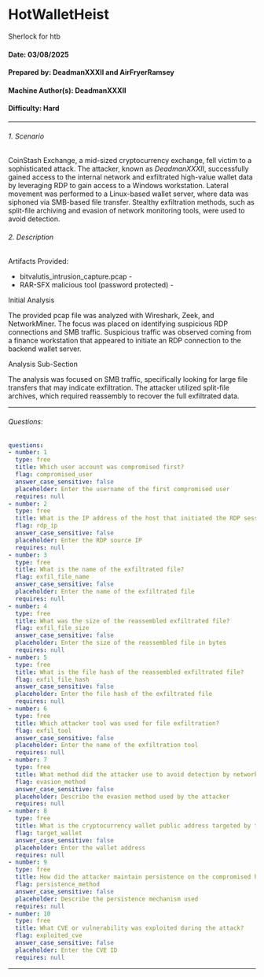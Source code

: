 # HotWalletHeist
Sherlock for htb

#### Date: 03/08/2025

#### Prepared by: DeadmanXXXII and AirFryerRamsey

#### Machine Author(s): DeadmanXXXII

#### Difficulty: Hard

---

###### 1. Scenario

CoinStash Exchange, a mid-sized cryptocurrency exchange, fell victim to a sophisticated attack. The attacker, known as *DeadmanXXXII*, successfully gained access to the internal network and exfiltrated high-value wallet data by leveraging RDP to gain access to a Windows workstation. Lateral movement was performed to a Linux-based wallet server, where data was siphoned via SMB-based file transfer. Stealthy exfiltration methods, such as split-file archiving and evasion of network monitoring tools, were used to avoid detection.

###### 2. Description

Artifacts Provided:

- bitvalutis_intrusion_capture.pcap - *<insert file hash here>*
- RAR-SFX malicious tool (password protected) - *<insert file hash here>*

Initial Analysis

The provided pcap file was analyzed with Wireshark, Zeek, and NetworkMiner. The focus was placed on identifying suspicious RDP connections and SMB traffic. Suspicious traffic was observed coming from a finance workstation that appeared to initiate an RDP connection to the backend wallet server.

Analysis Sub-Section

The analysis was focused on SMB traffic, specifically looking for large file transfers that may indicate exfiltration. The attacker utilized split-file archives, which required reassembly to recover the full exfiltrated data.


---

###### Questions:
```yml
questions:
- number: 1
  type: free
  title: Which user account was compromised first?
  flag: compromised_user
  answer_case_sensitive: false
  placeholder: Enter the username of the first compromised user
  requires: null
- number: 2
  type: free
  title: What is the IP address of the host that initiated the RDP session to the wallet server?
  flag: rdp_ip
  answer_case_sensitive: false
  placeholder: Enter the RDP source IP
  requires: null
- number: 3
  type: free
  title: What is the name of the exfiltrated file?
  flag: exfil_file_name
  answer_case_sensitive: false
  placeholder: Enter the name of the exfiltrated file
  requires: null
- number: 4
  type: free
  title: What was the size of the reassembled exfiltrated file?
  flag: exfil_file_size
  answer_case_sensitive: false
  placeholder: Enter the size of the reassembled file in bytes
  requires: null
- number: 5
  type: free
  title: What is the file hash of the reassembled exfiltrated file?
  flag: exfil_file_hash
  answer_case_sensitive: false
  placeholder: Enter the file hash of the exfiltrated file
  requires: null
- number: 6
  type: free
  title: Which attacker tool was used for file exfiltration?
  flag: exfil_tool
  answer_case_sensitive: false
  placeholder: Enter the name of the exfiltration tool
  requires: null
- number: 7
  type: free
  title: What method did the attacker use to avoid detection by network monitoring?
  flag: evasion_method
  answer_case_sensitive: false
  placeholder: Describe the evasion method used by the attacker
  requires: null
- number: 8
  type: free
  title: What is the cryptocurrency wallet public address targeted by the attacker?
  flag: target_wallet
  answer_case_sensitive: false
  placeholder: Enter the wallet address
  requires: null
- number: 9
  type: free
  title: How did the attacker maintain persistence on the compromised host?
  flag: persistence_method
  answer_case_sensitive: false
  placeholder: Describe the persistence mechanism used
  requires: null
- number: 10
  type: free
  title: What CVE or vulnerability was exploited during the attack?
  flag: exploited_cve
  answer_case_sensitive: false
  placeholder: Enter the CVE ID
  requires: null
```
---


